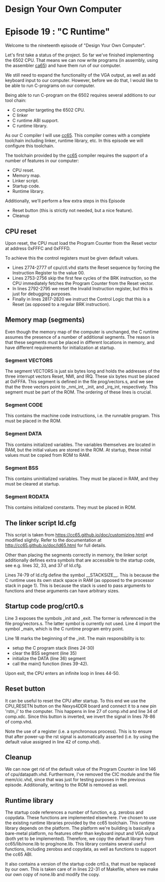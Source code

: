 # Design Your Own Computer
# Episode 19 : "C Runtime"

Welcome to the nineteenth episode of "Design Your Own Computer".

Let's first take a status of the project. So far we've finished implementing
the 6502 CPU. That means we can now write programs (in assembly, using the
assembler [ca65](http://cc65.github.io/doc/ca65.html)) and have them run of our
computer.

We still need to expand the functionality of the VGA output, as well as add
keyboard input to our computer. However, before we do that, I would
like to be able to run C-programs on our computer.

Being able to run C-program on the 6502 requires several additions to
our tool chain:
* C compiler targeting the 6502 CPU.
* C linker
* C runtime ABI support.
* C runtime library.

As our C compiler I will use [cc65](http://cc65.github.io/doc/cc65.html).  This
compiler comes with a complete toolchain including linker, runtime library,
etc. In this episode we will configure this toolchain.


The toolchain provided by the [cc65](http://cc65.github.io/doc/cc65.html)
compiler requires the support of a number of features in our computer:
* CPU reset.
* Memory map.
* Linker script.
* Startup code.
* Runtime library.

Additionally, we'll perform a few extra steps in this Episode
* Reset button (this is strictly not needed, but a nice feature).
* Cleanup

## CPU reset
Upon reset, the CPU must load the Program Counter from the Reset vector at
address 0xFFFC and 0xFFFD.

To achieve this the control registers must be given default values.
* Lines 2774-2777 of cpu/ctl.vhd starts the Reset sequence by forcing the
Instruction Register to the value 00.
* Lines 2753-2756 skip the first few cycles of the BRK
instruction, so the CPU immediately fetches the Program Counter from the Reset
vector.
* In lines 2792-2795 we reset the Invalid Instruction register, but this
is just for debugging purposes.
* Finally in lines 2817-2820 we instruct the
Control Logic that this is a Reset (as opposed to a regular BRK instruction).

## Memory map (segments)
Even though the memory map of the computer is unchanged, the C runtime assumes
the presence of a number of additional segments. The reason is that these
segments must be placed in different locations in memory, and have different
requirements for initialization at startup.

### Segment VECTORS
The segment VECTORS is just six bytes long and holds the addresses of the three
interrupt vectors Reset, NMI, and IRQ. These six bytes must be placed at
0xFFFA.  This segment is defined in the file prog/vectors.s, and we see that
the three vectors point to \_nmi\_int, \_init, and \_irq\_int, respectively.
This segment must be part of the ROM.  The ordering of these lines is crucial.

### Segment CODE
This contains the machine code instructions, i.e. the runnable program. This
must be placed in the ROM.

### Segment DATA
This contains initialized variables. The variables themselves are located in
RAM, but the initial values are stored in the ROM. At startup, these initial
values must be copied from ROM to RAM.

### Segment BSS
This contains uninitialized variables. They must be placed in RAM, and they must
be cleared at startup.

### Segment RODATA
This contains initialized constants. They must be placed in ROM.


## The linker script ld.cfg
This script is taken from <https://cc65.github.io/doc/customizing.html> and
modified slightly.  Refer to the documentation at
<http://cc65.github.io/doc/ld65.html> for full details.

Other than placing the segments correctly in memory, the linker script
additionally defines extra symbols that are accessible to the startup code, see
e.g.  lines 32, 33, and 37 of ld.cfg.

Lines 74-79 of ld.cfg define the symbol \_\_STACKSIZE\_\_. This is because the
C runtime uses its own stack space in RAM (as opposed to the processor stack in
page 1). This is because the stack is used to pass arguments to functions and
these arguments can have arbitrary sizes.


## Startup code prog/crt0.s
Line 3 exposes the symbols \_init and \_exit. The former is referenced in the
file prog/vectors.s. The latter symbol is currently not used.
Line 4 import the symbol \_main, which is the C runtime program entry point.

Line 18 marks the beginning of the \_init.  The main responsibility is to:
* setup the C program stack (lines 24-30)
* clear the BSS segment (line 35)
* initialize the DATA (line 36) segment
* call the main() function (lines 39-42).

Upon exit, the CPU enters an infinite loop in lines 44-50.


## Reset button
It can be useful to reset the CPU after startup.  To this end we use the
CPU\_RESETN button on the Nexys4DDR board and connect it to a new pin 'rstn\_i'
to the computer.  This happens in line 27 of comp.vhd and line 34 of comp.xdc.
Since this button is inverted, we invert the signal in lines 78-86 of comp.vhd.

Note the use of a register (i.e. a synchronous process). This is to ensure
that after power-up the rst signal is automatically asserted (i.e. by using
the default value assigned in line 42 of comp.vhd).

## Cleanup
We can now get rid of the default value of the Program Counter in line 146 of
cpu/datapath.vhd. Furthermore, I've removed the CIC module and the file
mem/cic.vhd, since that was just for testing purposes in the previous episode.
Additionally, writing to the ROM is removed as well.

## Runtime library
The startup code references a number of function, e.g. zerobss and copydata.
These functions are implemented elsewhere. I've chosen to use the existing
runtime libraries provided by the cc65 toolchain. This runtime library
depends on the platform. The platform we're building is basically a bare-metal
platform, no features other than keyboard input and VGA output (both yet to be
implemented). Therefore, we copy the default library from cc65/lib/none.lib to
prog/none.lib. This library contains several useful functions, including zerobss and
copydata, as well as functions to support the cc65 ABI.

It also contains a version of the startup code crt0.s, that must be replaced by
our own. This is taken care of in lines 22-31 of Makefile, where we make our
own copy of none.lib and modify the copy.

